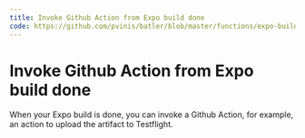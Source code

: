 ```yaml
---
title: Invoke Github Action from Expo build done
code: https://github.com/pvinis/batler/blob/master/functions/expo-build-done.js
---
```


# Invoke Github Action from Expo build done

When your Expo build is done, you can invoke a Github Action, for example, an action to upload the artifact to Testflight.

